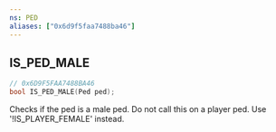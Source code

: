 ```yaml
---
ns: PED
aliases: ["0x6d9f5faa7488ba46"]
---
```

## IS_PED_MALE

```c
// 0x6D9F5FAA7488BA46
bool IS_PED_MALE(Ped ped);
```

Checks if the ped is a male ped. Do not call this on a player ped. Use '!IS_PLAYER_FEMALE' instead.

